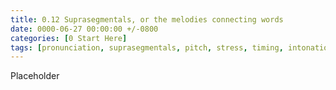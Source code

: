 ```yaml
---
title: 0.12 Suprasegmentals, or the melodies connecting words
date: 0000-06-27 00:00:00 +/-0800
categories: [0 Start Here]
tags: [pronunciation, suprasegmentals, pitch, stress, timing, intonation]     # TAG names should always be lowercase
---
```


Placeholder
